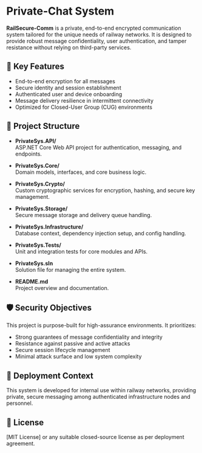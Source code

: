 # Private-Chat System

**RailSecure-Comm** is a private, end-to-end encrypted communication system tailored for the unique needs of railway networks. It is designed to provide robust message confidentiality, user authentication, and tamper resistance without relying on third-party services.

## 🚧 Key Features

- End-to-end encryption for all messages
- Secure identity and session establishment
- Authenticated user and device onboarding
- Message delivery resilience in intermittent connectivity
- Optimized for Closed-User Group (CUG) environments

## 📁 Project Structure

- **PrivateSys.API/**  
  ASP.NET Core Web API project for authentication, messaging, and endpoints.

- **PrivateSys.Core/**  
  Domain models, interfaces, and core business logic.

- **PrivateSys.Crypto/**  
  Custom cryptographic services for encryption, hashing, and secure key management.

- **PrivateSys.Storage/**  
  Secure message storage and delivery queue handling.

- **PrivateSys.Infrastructure/**  
  Database context, dependency injection setup, and config handling.

- **PrivateSys.Tests/**  
  Unit and integration tests for core modules and APIs.

- **PrivateSys.sln**  
  Solution file for managing the entire system.

- **README.md**  
  Project overview and documentation.


## 🛡️ Security Objectives

This project is purpose-built for high-assurance environments. It prioritizes:

- Strong guarantees of message confidentiality and integrity
- Resistance against passive and active attacks
- Secure session lifecycle management
- Minimal attack surface and low system complexity

## 🚄 Deployment Context

This system is developed for internal use within railway networks, providing private, secure messaging among authenticated infrastructure nodes and personnel.

## 📜 License

[MIT License] or any suitable closed-source license as per deployment agreement.
